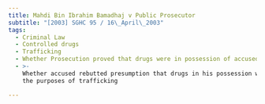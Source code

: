 ```yaml
---
title: Mahdi Bin Ibrahim Bamadhaj v Public Prosecutor
subtitle: "[2003] SGHC 95 / 16\_April\_2003"
tags:
  - Criminal Law
  - Controlled drugs
  - Trafficking
  - Whether Prosecution proved that drugs were in possession of accused
  - >-
    Whether accused rebutted presumption that drugs in his possession were for
    the purposes of trafficking

---
```


